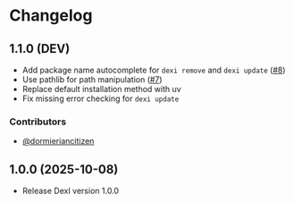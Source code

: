 # Changelog

## 1.1.0 (DEV)

- Add package name autocomplete for `dexi remove` and `dexi update` ([#8](https://github.com/Dotsian/DexI/pull/8))
- Use pathlib for path manipulation ([#7](https://github.com/Dotsian/DexI/pull/7))
- Replace default installation method with uv
- Fix missing error checking for `dexi update`

### Contributors

- [@dormieriancitizen](https://github.com/dormieriancitizen)

## 1.0.0 (2025-10-08)

- Release DexI version 1.0.0

